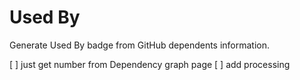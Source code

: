 # Used By

Generate Used By badge from GitHub dependents information.

[ ] just get number from Dependency graph page
[ ] add processing 